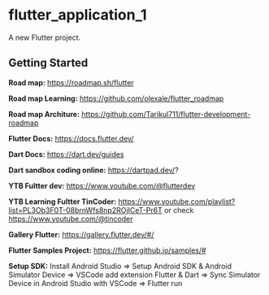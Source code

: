 # flutter_application_1

A new Flutter project.

## Getting Started

**Road map:** https://roadmap.sh/flutter

**Road map Learning:** https://github.com/olexale/flutter_roadmap

**Road map Architure:** https://github.com/Tarikul711/flutter-development-roadmap

**Flutter Docs:** https://docs.flutter.dev/

**Dart Docs:** https://dart.dev/guides

**Dart sandbox coding online:** https://dartpad.dev/?

**YTB Fultter dev:** https://www.youtube.com/@flutterdev

**YTB Learning Fultter TinCoder:** https://www.youtube.com/playlist?list=PL3Ob3F0T-08brnWfs8np2ROjICeT-Pr6T or check https://www.youtube.com/@tincoder

**Gallery Flutter:** https://gallery.flutter.dev/#/

**Flutter Samples Project:** https://flutter.github.io/samples/#

**Setup SDK:** Install Android Studio => Setup Android SDK & Android Simulator Device => VSCode add extension Flutter & Dart => Sync Simulator Device in Android Studio with VSCode => Flutter run
